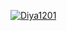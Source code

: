 [![Diya1201](https://circleci.com/gh/Diya1201/Api-requests.svg?style=svg)](https://app.circleci.com/pipelines/github/Diya1201/Api-requests?branch=main&filter=all
)
